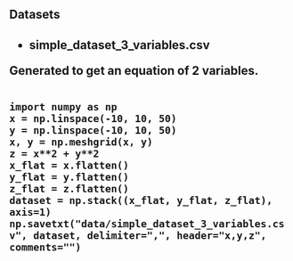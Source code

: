 <h2> Datasets <h2>

<!-- html list --->
* simple_dataset_3_variables.csv

Generated to get an equation of 2 variables.

<code> 
import numpy as np
x = np.linspace(-10, 10, 50)
y = np.linspace(-10, 10, 50)
x, y = np.meshgrid(x, y)
z = x**2 + y**2
x_flat = x.flatten()
y_flat = y.flatten()
z_flat = z.flatten()
dataset = np.stack((x_flat, y_flat, z_flat), axis=1)
np.savetxt("data/simple_dataset_3_variables.csv", dataset, delimiter=",", header="x,y,z", comments="")

</code>